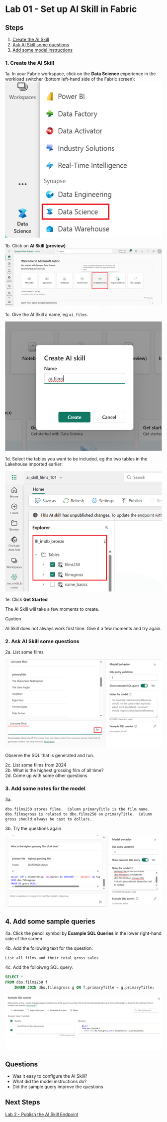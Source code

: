 # Lab 01 - Set up AI Skill in Fabric

## Steps
1. [Create the AI Skill](#1-create-the-ai-skill)
2. [Ask AI Skill some questions](#2-ask-ai-skill-some-questions)
3. [Add some model instructions](#3-add-some-model-instructions)

### 1. Create the AI Skill
1a. In your Fabric workspace, click on the **Data Science** experience in the workload switcher (bottom left-hand side of the Fabric screen):
![Data Science Experience](/labs/lab01/images/datascienceexperience.png)

1b.  Click on **AI Skill (preview)**  
![AI Skill](/labs/lab01/images/aiskill.png)

1c. Give the AI Skill a name, eg `ai_films`.

![AI Skill Name](/labs/lab01/images/aiskillname.png)

1d. Select the tables you want to be included, eg the two tables in the Lakehouse imported earlier:

![Select Tables](/images/aiskillselecttables.png)

1e. Click **Get Started**

The AI Skill will take a few moments to create.

> [!CAUTION]
> AI Skill does not always work first time.  Give it a few moments and try again.

### 2. Ask AI Skill some questions
2a.  List some films 

![List some films](/images/listsomefilms.png)

Observe the SQL that is generated and run.

2c.  List some films from 2024  
2b.  What is the highest grossing film of all time?  
2d. Come up with some other questions  

### 3. Add some notes for the model
3a.
```
dbo.films250 stores films.  Column primaryTitle is the film name.  dbo.filmsgross is related to dbo.films250 on primaryTitle.  Column gross should always be cast to dollars.

```
3b. Try the questions again  

![Answers with model notes](/images/notesandcasting.png)

## 4. Add some sample queries
4a. Click the pencil symbol by **Example SQL Queries** in the lower right-hand side of the screen

4b. Add the following text for the question:
```
List all films and their total gross sales
```

4c. Add the folloiwng SQL query:
```sql
SELECT *
FROM dbo.films250 f
	INNER JOIN dbo.filmsgross g ON f.primaryTitle = g.primaryTitle;

```

![Example SQL Queries](/images/examplesqlqueries.png)

## Questions
- Was it easy to configure the AI Skill?
- What did the model instructions do?
- Did the sample query improve the questions

## Next Steps
[Lab 2 - Publish the AI Skill Endpoint](/labs/lab02/lab02.md)